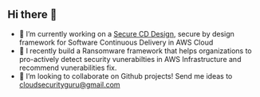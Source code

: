 ## Hi there 👋

- 🔭 I’m currently working on a [Secure CD Design](https://google.com), secure by design framework for Software Continuous Delivery in AWS Cloud 
- 🌱 I recently build a Ransomware framework that helps organizations to pro-actively detect security vunerabilties in AWS Infrastructure and recommend vunerabilities fix.   
- 👯 I’m looking to collaborate on Github projects! Send me ideas to cloudsecurityguru@gmail.com

<!--
**CloudSecurityGuru/cloudsecurityguru** is a ✨ _special_ ✨ repository because its `README.md` (this file) appears on your GitHub profile.

Here are some ideas to get you started:

- 🔭 I’m currently working on ...
- 🌱 I’m currently learning ...
- 👯 I’m looking to collaborate on ...
-->

